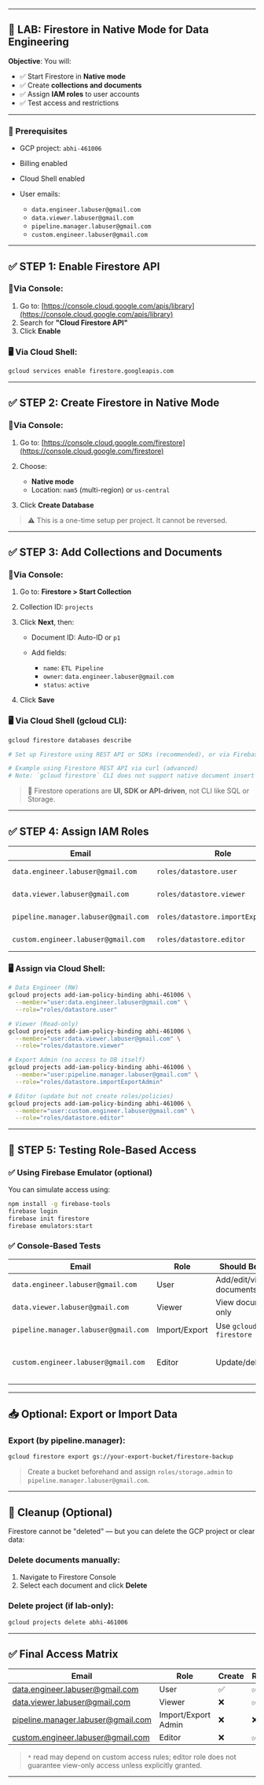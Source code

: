 
---

## 🔬 LAB: Firestore in Native Mode for Data Engineering

**Objective**:
You will:

* ✅ Start Firestore in **Native mode**
* ✅ Create **collections and documents**
* ✅ Assign **IAM roles** to user accounts
* ✅ Test access and restrictions

---

### 🧰 Prerequisites

* GCP project: `abhi-461006`
* Billing enabled
* Cloud Shell enabled
* User emails:

  * `data.engineer.labuser@gmail.com`
  * `data.viewer.labuser@gmail.com`
  * `pipeline.manager.labuser@gmail.com`
  * `custom.engineer.labuser@gmail.com`

---

## ✅ STEP 1: Enable Firestore API

### 📍Via Console:

1. Go to: [https://console.cloud.google.com/apis/library](https://console.cloud.google.com/apis/library)
2. Search for **"Cloud Firestore API"**
3. Click **Enable**

### 🖥️ Via Cloud Shell:

```bash
gcloud services enable firestore.googleapis.com
```

---

## ✅ STEP 2: Create Firestore in Native Mode

### 📍Via Console:

1. Go to: [https://console.cloud.google.com/firestore](https://console.cloud.google.com/firestore)
2. Choose:

   * **Native mode**
   * Location: `nam5` (multi-region) or `us-central`
3. Click **Create Database**

> ⚠️ This is a one-time setup per project. It cannot be reversed.

---

## ✅ STEP 3: Add Collections and Documents

### 📍Via Console:

1. Go to: **Firestore > Start Collection**
2. Collection ID: `projects`
3. Click **Next**, then:

   * Document ID: Auto-ID or `p1`
   * Add fields:

     * `name`: `ETL Pipeline`
     * `owner`: `data.engineer.labuser@gmail.com`
     * `status`: `active`
4. Click **Save**

### 🖥️ Via Cloud Shell (gcloud CLI):

```bash
gcloud firestore databases describe

# Set up Firestore using REST API or SDKs (recommended), or via Firebase CLI

# Example using Firestore REST API via curl (advanced)
# Note: `gcloud firestore` CLI does not support native document insert
```

> 🧠 Firestore operations are **UI, SDK or API-driven**, not CLI like SQL or Storage.

---

## ✅ STEP 4: Assign IAM Roles

| Email                                | Role                                | Permissions             |
| ------------------------------------ | ----------------------------------- | ----------------------- |
| `data.engineer.labuser@gmail.com`    | `roles/datastore.user`              | Read/Write access       |
| `data.viewer.labuser@gmail.com`      | `roles/datastore.viewer`            | Read-only access        |
| `pipeline.manager.labuser@gmail.com` | `roles/datastore.importExportAdmin` | Backup/export access    |
| `custom.engineer.labuser@gmail.com`  | `roles/datastore.editor`            | Update/delete docs only |

### 🖥️ Assign via Cloud Shell:

```bash
# Data Engineer (RW)
gcloud projects add-iam-policy-binding abhi-461006 \
  --member="user:data.engineer.labuser@gmail.com" \
  --role="roles/datastore.user"

# Viewer (Read-only)
gcloud projects add-iam-policy-binding abhi-461006 \
  --member="user:data.viewer.labuser@gmail.com" \
  --role="roles/datastore.viewer"

# Export Admin (no access to DB itself)
gcloud projects add-iam-policy-binding abhi-461006 \
  --member="user:pipeline.manager.labuser@gmail.com" \
  --role="roles/datastore.importExportAdmin"

# Editor (update but not create roles/policies)
gcloud projects add-iam-policy-binding abhi-461006 \
  --member="user:custom.engineer.labuser@gmail.com" \
  --role="roles/datastore.editor"
```

---

## 🧪 STEP 5: Testing Role-Based Access

### ✅ Using Firebase Emulator (optional)

You can simulate access using:

```bash
npm install -g firebase-tools
firebase login
firebase init firestore
firebase emulators:start
```

### ✅ Console-Based Tests

| Email                                | Role          | Should Be Able To              | Cannot                                  |
| ------------------------------------ | ------------- | ------------------------------ | --------------------------------------- |
| `data.engineer.labuser@gmail.com`    | User          | Add/edit/view/delete documents | Change rules                            |
| `data.viewer.labuser@gmail.com`      | Viewer        | View documents only            | Edit or add                             |
| `pipeline.manager.labuser@gmail.com` | Import/Export | Use `gcloud firestore export`  | View documents                          |
| `custom.engineer.labuser@gmail.com`  | Editor        | Update/delete                  | Create or read data outside permissions |

---

## 📥 Optional: Export or Import Data

### Export (by pipeline.manager):

```bash
gcloud firestore export gs://your-export-bucket/firestore-backup
```

> Create a bucket beforehand and assign `roles/storage.admin` to `pipeline.manager.labuser@gmail.com`.

---

## 🧹 Cleanup (Optional)

Firestore cannot be "deleted" — but you can delete the GCP project or clear data:

### Delete documents manually:

1. Navigate to Firestore Console
2. Select each document and click **Delete**

### Delete project (if lab-only):

```bash
gcloud projects delete abhi-461006
```

---

## ✅ Final Access Matrix

| Email                                                                           | Role                | Create | Read | Update | Delete | Export |
| ------------------------------------------------------------------------------- | ------------------- | ------ | ---- | ------ | ------ | ------ |
| [data.engineer.labuser@gmail.com](mailto:data.engineer.labuser@gmail.com)       | User                | ✅      | ✅    | ✅      | ✅      | ❌      |
| [data.viewer.labuser@gmail.com](mailto:data.viewer.labuser@gmail.com)           | Viewer              | ❌      | ✅    | ❌      | ❌      | ❌      |
| [pipeline.manager.labuser@gmail.com](mailto:pipeline.manager.labuser@gmail.com) | Import/Export Admin | ❌      | ❌    | ❌      | ❌      | ✅      |
| [custom.engineer.labuser@gmail.com](mailto:custom.engineer.labuser@gmail.com)   | Editor              | ❌      | ✅\*  | ✅      | ✅      | ❌      |

> `*` read may depend on custom access rules; editor role does not guarantee view-only access unless explicitly granted.

---

